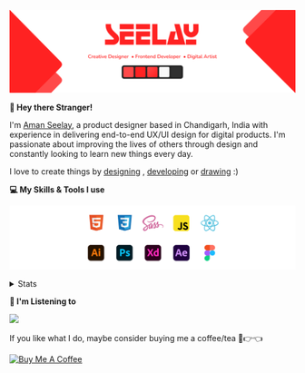 [![banner](./images/seelay.svg)](https://www.seelay.in)

**👋 Hey there Stranger!**

I'm [Aman Seelay](https://www.seelay.in), a product designer based in Chandigarh, India with experience in delivering end-to-end UX/UI design for digital products. I'm passionate about improving the lives of others through design and constantly looking to learn new things every day.

I love to create things by [designing](https://www.seelay.in/#work) , [developing](https://www.seelay.in/#projects) or [drawing](https://art.seelay.in) :)

**💻 My Skills & Tools I use**

[![banner](./images/skills&tools.svg)](https://www.seelay.in/about)

<details>
  <summary>Stats</summary>

---

<!--START_SECTION:waka-->
![Profile Views](http://img.shields.io/badge/Profile%20Views-137-blue)

**🐱 My GitHub Data** 

> 🏆 256 Contributions in the Year 2022
 > 
> 📦 644.2 kB Used in GitHub's Storage 
 > 
> 💼 Opted to Hire
 > 
> 📜 2 Public Repositories 
 > 
> 🔑 34 Private Repositories  
 > 
**I'm a Night 🦉** 

```text
🌞 Morning    138 commits    ████░░░░░░░░░░░░░░░░░░░░░   16.07% 
🌆 Daytime    134 commits    ████░░░░░░░░░░░░░░░░░░░░░   15.6% 
🌃 Evening    277 commits    ████████░░░░░░░░░░░░░░░░░   32.25% 
🌙 Night      310 commits    █████████░░░░░░░░░░░░░░░░   36.09%

```
📅 **I'm Most Productive on Monday** 

```text
Monday       154 commits    ████░░░░░░░░░░░░░░░░░░░░░   17.93% 
Tuesday      95 commits     ██░░░░░░░░░░░░░░░░░░░░░░░   11.06% 
Wednesday    110 commits    ███░░░░░░░░░░░░░░░░░░░░░░   12.81% 
Thursday     149 commits    ████░░░░░░░░░░░░░░░░░░░░░   17.35% 
Friday       113 commits    ███░░░░░░░░░░░░░░░░░░░░░░   13.15% 
Saturday     114 commits    ███░░░░░░░░░░░░░░░░░░░░░░   13.27% 
Sunday       124 commits    ███░░░░░░░░░░░░░░░░░░░░░░   14.44%

```


📊 **This Week I Spent My Time On** 

```text
⌚︎ Time Zone: Asia/Kolkata

💬 Programming Languages: 
YAML                     4 mins              █████████░░░░░░░░░░░░░░░░   38.42% 
JavaScript               3 mins              ████████░░░░░░░░░░░░░░░░░   33.19% 
JSON                     2 mins              ████░░░░░░░░░░░░░░░░░░░░░   17.16% 
Markdown                 1 min               ██░░░░░░░░░░░░░░░░░░░░░░░   9.54% 
Bash                     0 secs              ░░░░░░░░░░░░░░░░░░░░░░░░░   1.69%

🔥 Editors: 
VS Code                  11 mins             █████████████████████████   100.0%

💻 Operating System: 
Windows                  11 mins             █████████████████████████   100.0%

```

**I Mostly Code in JavaScript** 

```text
JavaScript               27 repos            ███████████████████░░░░░░   77.14% 
TypeScript               8 repos             █████░░░░░░░░░░░░░░░░░░░░   22.86%

```



 Last Updated on 21/08/2022 06:48:33 UTC
<!--END_SECTION:waka-->

---

 </details>

**🎵 I'm Listening to**

<object data="https://now-play.vercel.app/api/generate?uid=7a17a86e-d6b7-43b5-8d9c-1d6dae42a779" >

  <img src="https://now-play.vercel.app/api/generate?uid=7a17a86e-d6b7-43b5-8d9c-1d6dae42a779" />

</object>

If you like what I do, maybe consider buying me a coffee/tea 🥺👉👈

<a href="https://www.buymeacoffee.com/seelay" target="_blank"><img src="https://cdn.buymeacoffee.com/buttons/v2/default-red.png" alt="Buy Me A Coffee" width="150" ></a>
